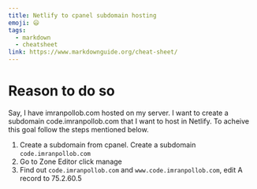 ```yaml
---
title: Netlify to cpanel subdomain hosting
emoji: 😃
tags:
  - markdown
  - cheatsheet
link: https://www.markdownguide.org/cheat-sheet/
---
```


# Reason to do so
Say, I have imranpollob.com hosted on my server. I want to create a subdomain code.imranpollob.com that I want to host in Netlify. To acheive this goal follow the steps mentioned below.

1. Create a subdomain from cpanel. Create a subdomain `code.imranpollob.com`
2. Go to Zone Editor click manage
3. Find out `code.imranpollob.com` and `www.code.imranpollob.com`, edit A record to 75.2.60.5
